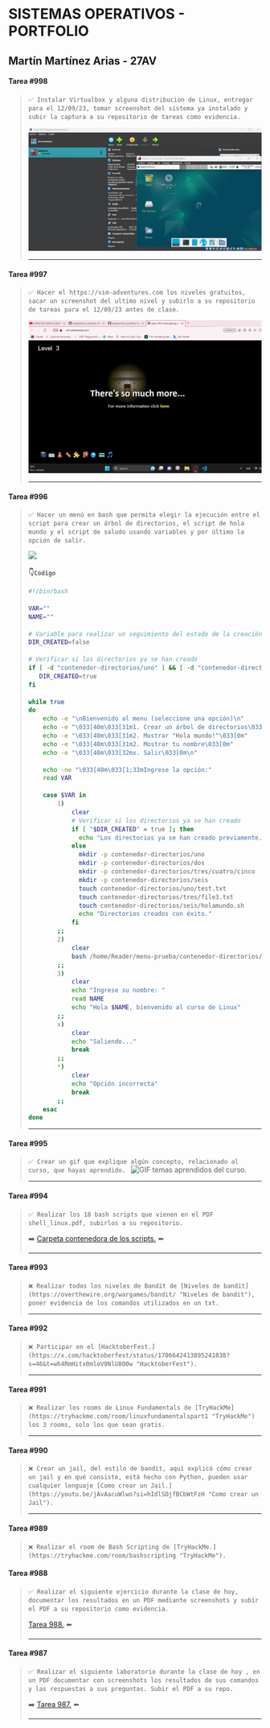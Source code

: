 # SISTEMAS OPERATIVOS - PORTFOLIO
  
## Martín Martínez Arias - 27AV

#### Tarea #998
>`✅ Instalar Virtualbox y alguna distribucion de Linux, entregar para el 12/09/23, tomar screenshot del sistema ya instalado y subir la captura a su repositorio de tareas como evidencia.
>`
>
> ![Captura de la distribución ya instalada en VBox.](https://github.com/codemarti/so-portfolio/blob/main/files/998.distribucion-instalada.png "Captura de la distribución ya instalada en VBox.")
>
> ----

#### Tarea #997
>`✅ Hacer el https://vim-adventures.com los niveles gratuitos, sacar un screenshot del ultimo nivel y subirlo a su repositorio de tareas para el 12/09/23 antes de clase.
>`
>
> ![Captura del nivel final de VIM Adventures.](https://github.com/codemarti/so-portfolio/blob/main/files/997.vima-nivel-final.png "Captura del nivel final de VIM Adventures.")
>
> ----

#### Tarea #996
>`✅ Hacer un menú en bash que permita elegir la ejecución entre el script para crear un árbol de directorios, el script de hola mundo y el script de saludo usando variables y por último la opción de salir.
>`
>
> <a href="https://asciinema.org/a/608822" target="_blank"><img src="https://asciinema.org/a/608822.svg" /></a>
>
> **👇`Código`**
> ``` BASH
> #!/bin/bash
>
> VAR=""
> NAME=""
> 
> # Variable para realizar un seguimiento del estado de la creación de directorios
> DIR_CREATED=false
>
> # Verificar si los directorios ya se han creado
> if [ -d "contenedor-directorios/uno" ] && [ -d "contenedor-directorios/dos" ] && [ -d "contenedor-directorios/tres/cuatro/cinco" ] && [ -d "contenedor-directorios/seis" ]; then
>    DIR_CREATED=true
> fi
>
> while true
> do
>     echo -e "\nBienvenido al menu (seleccione una opción)\n"
>     echo -e "\033[40m\033[31m1. Crear un árbol de directorios\033[0m"
>     echo -e "\033[40m\033[31m2. Mostrar "Hola mundo!"\033[0m"
>     echo -e "\033[40m\033[31m2. Mostrar tu nombre\033[0m"
>     echo -e "\033[40m\033[32mx. Salir\033[0m\n"
> 
>     echo -ne "\033[40m\033[1;33mIngrese la opción:"
>     read VAR
> 
>     case $VAR in
>         1)
>             clear
>             # Verificar si los directorios ya se han creado
>             if [ "$DIR_CREATED" = true ]; then
>               echo "Los directorios ya se han creado previamente."
>             else
>               mkdir -p contenedor-directorios/uno
>               mkdir -p contenedor-directorios/dos
>               mkdir -p contenedor-directorios/tres/cuatro/cinco
>               mkdir -p contenedor-directorios/seis
>               touch contenedor-directorios/uno/test.txt
>               touch contenedor-directorios/tres/file3.txt
>               touch contenedor-directorios/seis/holamundo.sh
>               echo "Directorios creados con éxito."
>             fi
>         ;;
>         2)
>             clear
>             bash /home/Reader/menu-prueba/contenedor-directorios/seis/holamundo.sh      
>         ;;
>         3)
>             clear
>             echo "Ingrese su nombre: "
>             read NAME
>             echo "Hola $NAME, bienvenido al curso de Linux"
>         ;;
>         x)
>             clear
>             echo "Saliendo..."
>             break
>         ;;
>         *)
>             clear
>             echo "Opción incorrecta"
>             break
>         ;;
>     esac
> done
> ```
>
> ----

#### Tarea #995
>`✅ Crear un gif que explique algún concepto, relacionado al curso, que hayas aprendido.
>`
>![GIF temas aprendidos del curso.](https://github.com/codemarti/so-portfolio/blob/main/files/996.QUE-ES-BASH.gif "GIF temas aprendidos del curso.")
>
> ----

#### Tarea #994
>`✅ Realizar los 18 bash scripts que vienen en el PDF shell_linux.pdf, subirlos a su repositorio.
>`
>
>➡️ [Carpeta contenedora de los scripts.](https://github.com/codemarti/so-portfolio/tree/main/menu/contenedor-directorios/seis "Carpeta contenedora de los scripts.") ⬅️
>
> ----

#### Tarea #993
>`❌ Realizar todos los niveles de Bandit de [Niveles de bandit](https://overthewire.org/wargames/bandit/ "Niveles de bandit"), poner evidencia de los comandos utilizados en un txt.
>`
>
> ----

#### Tarea #992
>`❌ Participar en el [HacktoberFest.](https://x.com/hacktoberfest/status/1706642413895241838?s=46&t=wh4RmHitx0mloV0NlU800w "HacktoberFest").
>`
>
> ----

#### Tarea #991
>`❌ Realizar los rooms de Linux Fundamentals de [TryHackMe](https://tryhackme.com/room/linuxfundamentalspart1 "TryHackMe")  los 3 rooms, solo los que sean gratis.
>`
>
> ----

#### Tarea #990
>`❌ Crear un jail, del estilo de bandit, aquí explicó cómo crear un jail y en qué consiste, está hecho con Python, pueden usar cualquier lenguaje [Como crear un Jail.](https://youtu.be/jAvAacuWlwo?si=hIdlSOjfBCbWtFzH "Como crear un Jail").
>`
>
> ----

#### Tarea #989
>`❌ Realizar el room de Bash Scripting de [TryHackMe.](https://tryhackme.com/room/bashscripting "TryHackMe").
>`
>

#### Tarea #988
>`✅ Realizar el siguiente ejercicio durante la clase de hoy, documentar los resultados en un PDF mediante screenshots y subir el PDF a su repositorio como evidencia.
>`
>
> [Tarea 988.](https://github.com/codemarti/so-portfolio/blob/main/files/pdf-folders/tarea-988.pdf "Tarea 988.") ⬅️
>
> ----

#### Tarea #987
>`✅ Realizar el siguiente laboratorio durante la clase de hoy , en un PDF documentar con screenshots los resultados de sus comandos y las respuestas a sus preguntas. Subir el PDF a su repo.
>`
>
>➡️ [Tarea 987.](https://github.com/codemarti/so-portfolio/blob/main/files/pdf-folders/tarea-987.pdf "Tarea 987.") ⬅️
>
> ----
